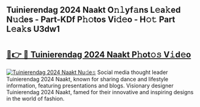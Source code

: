 ## Tuinierendag 2024 Naakt O𝚗𝚕yf𝚊ns L𝚎a𝚔ed N𝚞𝚍es - Part-KDf P𝚑𝚘tos Vi𝚍𝚎o - H𝚘𝚝 Part L𝚎a𝚔s U3dw1

# <h2><a href="http://kf3zssc.oniu.top/?m=Tuinierendag+2024+Naakt">🔗👉 🔴 Tuinierendag 2024 Naakt P𝚑ot𝚘𝚜 V𝚒d𝚎o</a></h2>

[![Tuinierendag 2024 Naakt Nu𝚍e𝚜](https://i.imgur.com/0qMVB7G.gif)](http://kf3zssc.oniu.top/?m=Tuinierendag+2024+Naakt)
Social media thought leader Tuinierendag 2024 Naakt, known for sharing dance and lifestyle information, featuring presentations and blogs. Visionary designer Tuinierendag 2024 Naakt, famed for their innovative and inspiring designs in the world of fashion.  
